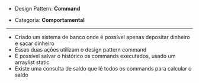- Design Pattern: **Command**

- Categoria: **Comportamental**
-----
- Criado um sistema de banco onde é possível apenas depositar dinheiro e sacar dinheiro
- Essas duas ações utilizam o design pattern command
- É possível salvar o histórico os commands executados, usado um arraylist static
- Existe uma consulta de saldo que lê todos os commands para calcular o saldo
